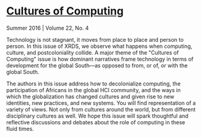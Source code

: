 # [Cultures of Computing]

Summer 2016 | Volume 22, No. 4

Technology is not stagnant, it moves from place to place and person to person. In this issue 
of XRDS, we observe what happens when computing, culture, and postcoloniality collide. A major 
theme of the "Cultures of Computing" issue is how dominant narratives frame technology in 
terms of development for the global South—as opposed to from, or of, or with the global South. 

The authors in this issue address how to decolonialize computing, the participation of 
Africans in the global HCI community, and the ways in which the globalization has changed 
cultures and given rise to new identities, new practices, and new systems. You will find 
representation of a variety of views. Not only from cultures around the world, but from 
different disciplinary cultures as well. We hope this issue will spark thoughtful and 
reflective discussions and debates about the role of computing in these fluid times.

[Cultures of Computing]: http://dl.acm.org/ft_gateway.cfm?id=2955226
